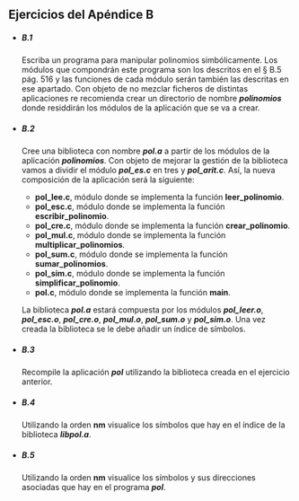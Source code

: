 ## Ejercicios del Apéndice B

*   ##### B.1  
    Escriba un programa para manipular polinomios simbólicamente. Los
    módulos que compondrán este programa son los descritos en el &sect;
    B.5 pág. 516 y las funciones de cada módulo serán también las
    descritas en ese apartado. Con objeto de no mezclar ficheros de
    distintas aplicaciones re recomienda crear un directorio de nombre
    ***polinomios*** donde residdirán los módulos de la aplicación que se va
    a crear.

*   ##### B.2
    Cree una biblioteca con nombre ***pol.a*** a partir de los módulos de la
    aplicación ***polinomios***. Con objeto de mejorar la gestión de la
    biblioteca vamos a dividir el módulo ***pol_es.c*** en tres y
    ***pol_arit.c***. Así, la nueva composición de la aplicación será la
    siguiente:

    * **pol_lee.c**, módulo donde se implementa la función **leer_polinomio**.
    * **pol_esc.c**, módulo donde se implementa la función
      **escribir_polinomio**.
    * **pol_cre.c**, módulo donde se implementa la función
      **crear_polinomio**.
    * **pol_mul.c**, módulo donde se implementa la función
      **multiplicar_polinomios**.
    * **pol_sum.c**, módulo donde se implementa la función
      **sumar_polinomios**.
    * **pol_sim.c**, módulo donde se implementa la función
      **simplificar_polinomio**.
    * **pol.c**, módulo donde se implementa la función **main**.

    La biblioteca ***pol.a*** estará compuesta por los módulos
    ***pol_leer.o***, ***pol_esc.o***, ***pol_cre.o***, ***pol_mul.o***,
    ***pol_sum.o*** y ***pol_sim.o***. Una vez creada la biblioteca se le debe
    añadir un índice de símbolos.

*   ##### B.3
    Recompile la aplicación ***pol*** utilizando la biblioteca creada en el
    ejercicio anterior.

*   ##### B.4
    Utilizando la orden **nm** visualice los símbolos que hay en el índice
    de la biblioteca ***libpol.a***.

*   ##### B.5
    Utilizando la orden **nm** visualice los símbolos y sus direcciones
    asociadas que hay en el programa ***pol***.
